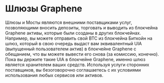 # Шлюзы Graphene

Шлюзы и Мосты являются внешними поставщиками услуг, позволяющими вносить депозиты,
торговать и выводить из блокчейна Graphene активы, которые были созданы в других блокчейнах.
Например, вы можете отправить свой BTC из блокчейна Биткойн на шлюз, который
в свою очередь выдаст вам эквивалентный UIA (выпущенный пользователем актив) в блокчейне Graphene с
обещанием, что вы можете вывести его снова (за комиссию, конечно).
Пока вы держите такие UIA в блокчейне Graphene, именно шлюз является хранителем ваших средств.
Используя услуги сторонних поставщиков, вы безоговорочно соглашаетесь с их условиями использования
любых сервисов или активов.